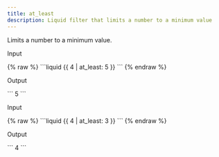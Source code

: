 ```yaml
---
title: at_least
description: Liquid filter that limits a number to a minimum value
---
```


Limits a number to a minimum value.

<p class="code-label">Input</p>
{% raw %}
```liquid
{{ 4 | at_least: 5 }}
```
{% endraw %}

<p class="code-label">Output</p>
```
5
```

<p class="code-label">Input</p>
{% raw %}
```liquid
{{ 4 | at_least: 3 }}
```
{% endraw %}

<p class="code-label">Output</p>
```
4
```
